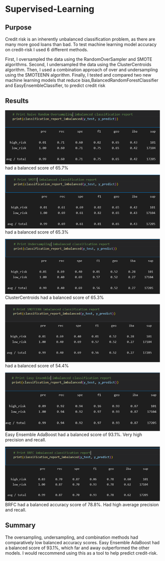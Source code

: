 # Supervised-Learning
## Purpose
Credit risk is an inherently unbalanced classification problem, as there are many more good loans than bad. To test machine learning model accuracy on credit-risk I used 6 different methods.

First, I oversampled the data using the RandomOverSampler and SMOTE algorithms. Second, I undersampled the data using the ClusterCentroids algorithm. Then, I used a combination approach of over and undersampling using the SMOTEENN algorithm. Finally, I tested and compared two new machine learning models that reduce bias,BalancedRandomForestClassifier and EasyEnsembleClassifier, to predict credit risk

## Results

![](./NRO.PNG) had a balanced score of 65.7%

![](./SMOTE.PNG) had a balanced score of 65.3%

![](./undersample.PNG) ClusterCentroids had a balanced score of 65.3%

![](./SMOTEENN.PNG)had a balanced score of 54.4%

![](./easyA.PNG) Easy Ensemble AdaBoost had a balanced score of 93.1%. Very high precision and recall.

![](./BRFC.PNG) BRFC had a balanced accuracy score of 78.8%. Had high average precision and recall.

## Summary
The oversampling, undersampling, and combination methods had comparatively low balanced accuracy scores. Easy Ensemble AdaBoost had a balanced score of 93.1%, which far and away outperformed the other models. I would reccommend using this as a tool to help predict credit-risk.